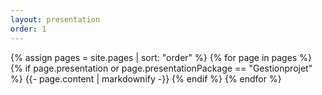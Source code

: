 ```yaml
---
layout: presentation
order: 1
---
```


{% assign pages = site.pages | sort: "order" %}
{% for page in pages %}
  {% if page.presentation or page.presentationPackage == "Gestionprojet" %}
    {{- page.content | markdownify -}}
  {% endif %}
{% endfor %}